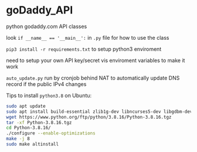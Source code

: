 # goDaddy_API

python godaddy.com API classes

look `if __name__ == '__main__':` in `.py` file for how to use the class

`pip3 install -r requirements.txt` to setup python3 enviroment

need to setup your own API key/secret vis enviroment variables to make it work

`auto_update.py` run by cronjob behind NAT to automatically update DNS record if the public IPv4 changes

Tips to install `python3.8` on Ubuntu:
```bash
sudo apt update
sudo apt install build-essential zlib1g-dev libncurses5-dev libgdbm-dev libnss3-dev libssl-dev libreadline-dev libffi-dev libsqlite3-dev wget libbz2-dev
wget https://www.python.org/ftp/python/3.8.16/Python-3.8.16.tgz
tar -xf Python-3.8.16.tgz
cd Python-3.8.16/
./configure --enable-optimizations
make -j 8
sudo make altinstall
```